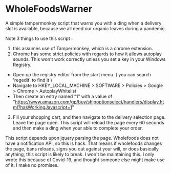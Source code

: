 # WholeFoodsWarner
A simple tampermonkey script that warns you with a ding when a delivery slot is available, because we all need our organic leaves during a pandemic.

Note 3 things to use this script : 

1) this assumes use of Tampermonkey, which is a chrome extension.
2) Chrome has some strict policies with regards to how it allows autoplay sounds. This won't work correctly unless you set a key
in your Windows Registry.
 - Open up the registry editor from the start menu. ( you can search 'regedit' to find it )
 - Navigate to HKEY_LOCAL_MACHINE > SOFTWARE > Policies > Google > Chrome > AutoplayWhitelist
 - Then create an entry named "1" with a value of "https://www.amazon.com/gp/buy/shipoptionselect/handlers/display.html?hasWorkingJavascript=1"
3) Fill your shopping cart, and then navigate to the delivery selection page. Leave the page open. This script will reload the page
every 60 seconds and then make a ding when your able to complete your order. 

This script depends upon jquery parsing the page. Wholefoods does not have a notification API, so this is hack. That means if wholefoods
changes the page, bans reloads, signs you out against your will, or does basically anything, this script is likely to break. I won't be
maintaining this. I only wrote this because of Covid-19, and thought someone else might make use of it. I make no promises. 
